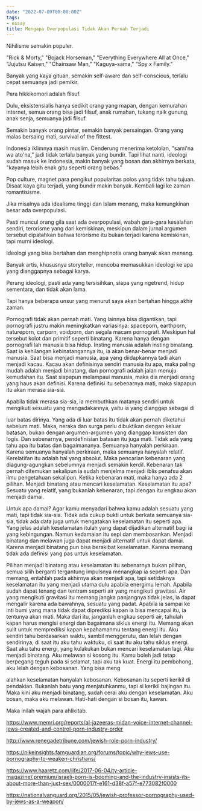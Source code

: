 ```yaml
---
date: "2022-07-09T00:00:00Z"
tags:
- essay
title: Mengapa Overpopulasi Tidak Akan Pernah Terjadi
---
```


Nihilisme semakin populer.

"Rick & Morty," "Bojack Horseman," "Everything Everywhere All at Once," "Jujutsu Kaisen," "Chainsaw Man," "Kaguya-sama," "Spy x Family."

Banyak yang kaya gituan, semakin self-aware dan self-conscious, terlalu cepat semuanya jadi pemikir.

Para hikkikomori adalah filsuf.

Dulu, eksistensialis hanya sedikit orang yang mapan, dengan kemurahan internet, semua orang bisa jadi filsuf, anak rumahan, tukang naik gunung, anak senja, semuanya jadi filsuf.

Semakin banyak orang pintar, semakin banyak persaingan. Orang yang malas bersaing mati, survival of the fittest.

Indonesia iklimnya masih muslim. Cenderung menerima ketololan, "sami'na wa ato'na," jadi tidak terlalu banyak yang bundir. Tapi lihat nanti, ideologi sudah masuk ke Indonesia, makin banyak yang bosan dan akhirnya berkata, "kayanya lebih enak gitu seperti orang bebas."

Pop culture, magnet para pengikut popularitas polos yang tidak tahu tujuan. Disaat kaya gitu terjadi, yang bundir makin banyak. Kembali lagi ke zaman romantisisme.

Jika misalnya ada idealisme tinggi dan Islam menang, maka kemungkinan besar ada overpopulasi.

Pasti muncul orang gila saat ada overpopulasi, wabah gara-gara kesalahan sendiri, terorisme yang dari kemiskinan, meskipun dalam jurnal argumen tersebut dipatahkan bahwa terorisme itu bukan terjadi karena kemiskinan, tapi murni ideologi.

Ideologi yang bisa bertahan dan menghipnotis orang banyak akan menang.

Banyak artis, khususnya storyteller, mencoba memasukkan ideologi ke apa yang dianggapnya sebagai karya.

Perang ideologi, pasti ada yang tersisihkan, siapa yang ngetrend, hidup sementara, dan tidak akan lama.

Tapi hanya beberapa unsur yang menurut saya akan bertahan hingga akhir zaman.

Pornografi tidak akan pernah mati. Yang lainnya bisa digantikan, tapi pornografi justru makin meningkatkan variasinya: spaceporn, earthporn, natureporn, carporn, voidporn, dan segala macam pornografi. Meskipun hal tersebut kolot dan primitif seperti binatang. Karena hanya dengan pornografi lah manusia bisa hidup. Insting manusia adalah insting binatang. Saat ia kehilangan kebinatangannya itu, ia akan benar-benar menjadi manusia. Saat bisa menjadi manusia, apa yang diidapkannya tadi akan menjadi kacau. Kacau akan definisinya sendiri manusia itu apa, maka paling mudah adalah menjadi binatang, dan pornografi adalah jalan menuju kemudahan itu. Saat siapapun melampaui manusia, maka dia menjadi orang yang haus akan definisi. Karena definisi itu sebenarnya mati, maka siapapun itu akan merasa sia-sia.

Apabila tidak merasa sia-sia, ia membuthkan matanya sendiri untuk mengikuti sesuatu yang mengadakannya, yaitu ia yang dianggap sebagai di

 luar batas dirinya. Yang ada di luar batas itu tidak akan pernah diketahui sebelum mati. Maka, neraka dan surga perlu dibuktikan dengan keluar batasan, bukan dengan argumen-argumen yang dianggap konsisten dan logis. Dan sebenarnya, pendefinisian batasan itu juga mati. Tidak ada yang tahu apa itu batas dan bagaimananya. Semuanya hanyalah perkiraan. Karena semuanya hanyalah perkiraan, maka semuanya hanyalah relatif. Kerelatifan itu adalah hal yang absolut. Maka pencarian kebenaran yang diagung-agungkan sebelumnya menjadi semakin kerdil. Kebenaran tak pernah ditemukan sekalipun ia sudah menjelma menjadi iblis penafsu akan ilmu pengetahuan sekalipun. Ketika kebenaran mati, maka hanya ada 2 pilihan. Menjadi binatang atau mencari keselamatan. Keselamatan itu apa? Sesuatu yang relatif, yang bukanlah kebenaran, tapi dengan itu engkau akan menjadi damai.

Untuk apa damai? Agar kamu menyadari bahwa kamu adalah sesuatu yang mati, tapi tidak sia-sia. Tidak ada cukup bukti untuk berkata semuanya sia-sia, tidak ada data juga untuk mengatakan keselamatan itu seperti apa. Yang jelas adalah keselamatan itulah yang dapat dijadikan alternatif bagi ia yang kebingungan. Namun kedamaian itu sepi dan membosankan. Menjadi binatang dan melawan juga dapat menjadi alternatif untuk dapat damai. Karena menjadi binatang pun bisa berakibat keselamatan. Karena memang tidak ada definisi yang pas untuk keselamatan.

Pilihan menjadi binatang atau keselamatan itu sebenarnya bukan pilihan, semua silih berganti tergantung impulsnya menangkap ia seperti apa. Dan memang, entahlah pada akhirnya akan menjadi apa, tapi setidaknya keselamatan itu yang menjadi utama dulu apabila energimu lemah. Apabila sudah dapat tenang dan tentram seperti air yang mengikuti gravitasi. Air yang mengikuti gravitasi itu memang jangka panjangnya tidak jelas, ia dapat mengalir karena ada bawahnya, sesuatu yang padat. Apabila ia sampai ke inti bumi yang mana tidak dapat diprediksi kapan ia bisa mencapai itu, ia tentunya akan mati. Maka dari itu, janganlah engkau seperti air, tahulah kapan harus mengisi energi dan bagaimana siklus energi itu. Memang akan sulit untuk memprediksi kapan kepahamanmu tentang energi itu. Aku sendiri tahu berdasarkan waktu, sambil menggerutu, dan lelah dengan sendirinya, di saat itu aku tahu waktuku, di saat itu aku tahu siklus energi. Saat aku tahu energi, yang kulakukan bukan mencari keselamatan lagi. Aku menjadi binatang. Aku melawan si kosong itu. Kamu boleh jadi tetap berpegang teguh pada si selamat, tapi aku tak kuat. Energi itu pembohong, aku lelah dengan kebosanan. Yang bisa meng

alahkan keselamatan hanyalah kebosanan. Kebosanan itu seperti kerikil di pendakian. Bukanlah batu yang menjatuhkanmu, tapi si kerikil bajingan itu. Maka kini aku menjadi binatang, sudah cerai aku dengan keselamatan. Aku bosan, maka aku melawan. Hati-hati dengan si bosan itu, kawan.

Maka inilah wajah para ahlikitab.

https://www.memri.org/reports/al-jazeeras-midan-voice-internet-channel-jews-created-and-control-porn-industry-order

http://www.renegadetribune.com/jewish-role-porn-industry/

https://nikeinsights.famguardian.org/forums/topic/why-jews-use-pornography-to-weaken-christians/

https://www.haaretz.com/life/2017-06-04/ty-article-magazine/.premium/israeli-porn-is-booming-and-the-industry-insists-its-about-more-than-just-sex/0000017f-e161-d38f-a57f-e773082f0000

https://nationalvanguard.org/2015/05/jewish-professor-pornography-used-by-jews-as-a-weapon/